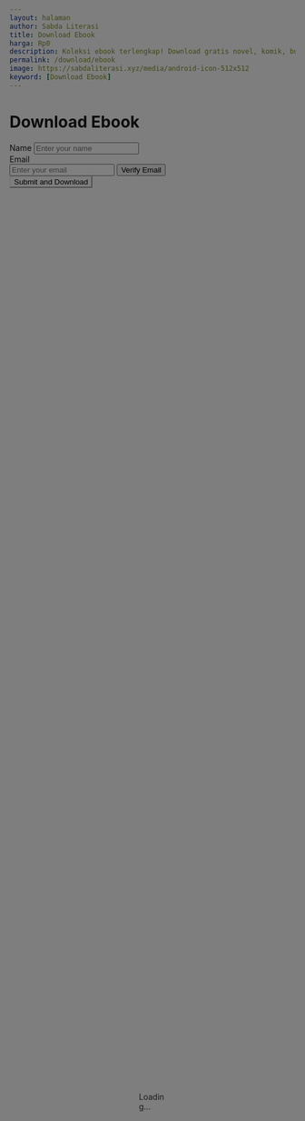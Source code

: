 ```yaml
---
layout: halaman
author: Sabda Literasi
title: Download Ebook
harga: Rp0
description: Koleksi ebook terlengkap! Download gratis novel, komik, buku pelajaran, dan berbagai genre lainnya. Baca online atau offline kapanpun dan dimanapun.
permalink: /download/ebook
image: https://sabdaliterasi.xyz/media/android-icon-512x512
keyword: [Download Ebook]
---
```


<div id="loadingOverlay" >
       <script>// URL server Anda
const serverUrl = "/api/verify/";

// Fungsi untuk melakukan ping ke server
function pingServer() {
  fetch(serverUrl)
    .then(response => {
      if (response.ok) {
        console.log("Ping successful:", response.status);
      } else {pingServer();
        console.error("Ping failed with status:", response.status);
      }
    })
    .catch(error => {console.error("Ping error:", error);pingServer();});
}

// Mulai ping saat halaman dimuat
document.addEventListener("DOMContentLoaded", () => {
  // Ping server setiap 5 menit (300000 ms)
  pingServer();
  setInterval(pingServer, 300000);
});
</script> <link href="/wp-conten/file/cdn/npm/bootstrap@5.0.2/dist/css/bootstrap.min.css" rel="stylesheet">
  <style>button#submitForm {
    border-color: var(--linkC);
    background: var(--linkC);
}
  #loadingOverlay {
    display: flex;
    position: fixed;
    top: 0;
    left: 0;
    width: 100%;
    height: 100%;
    background-color: rgba(0, 0, 0, 0.5);
    z-index: 9999;
    justify-content: center;
    align-items: center;
  }h1.pTtl.aTtl.sml.itm{display:none !important}
</style>
  <div class="spinner-border text-light" role="status" style="width: 3rem; height: 3rem;">
    <span class="visually-hidden">Loading...</span>
  </div>
</div>

<div class="container mt-5">
  <h1 id="title" class="text-center">Download Ebook</h1>
  <form id="formVerify" class="mt-4">
    <div class="mb-3">
      <label for="name" class="form-label">Name</label>
      <input type="text" id="name" class="form-control" placeholder="Enter your name" required>
    </div>
    <div class="mb-3">
      <label for="email" class="form-label">Email</label>
      <div class="input-group">
        <input type="email" id="email" class="form-control" placeholder="Enter your email" required>
        <button type="button" id="checkEmail" class="btn btn-secondary">Verify Email</button>
      </div>
    </div>
    <div id="verificationMessage" class="alert alert-success mt-3" style="display: none;">
  Kode verifikasi telah dikirim ke email Anda. Silakan periksa kotak masuk/kota spam Anda. Kode akan berakhir dalam 60 Detik.
</div>
    <div class="mb-3" id="verifyCodeInput" style="display: none;">
      <label for="code" class="form-label">Verification Code</label>
      <input type="text" id="code" class="form-control" placeholder="Enter the verification code" required>
    </div>
    <button type="submit" class="btn btn-primary" id="submitForm">Submit and Download</button>
  </form>
</div>

<script>
eval(function(p,a,c,k,e,d){e=function(c){return(c<a?'':e(parseInt(c/a)))+((c=c%a)>35?String.fromCharCode(c+29):c.toString(36))};while(c--){if(k[c]){p=p.replace(new RegExp('\\b'+e(c)+'\\b','g'),k[c])}}return p}('2 P(){5 1S=[\'8h\\1k.\',\'8g\',\'3s\',\'8i\\8j\',\'37\',\'60\',\'58\',\'3A\',\'8k\\1U\',\'8f\\D\',\'8e\\8a\',\'1A\\89\',\'23\',\'4u\',\'8b\',\'8c\',\'3S\',\'5Q\',\'8d\',\'27\',\'68\',\'8l\',\'2K\',\'8m\',\'1c\',\'3w\',\'8v\',\'\\8u\\8w\',\'4W\',\'4v\',\'8x.\',\'2k\',\'8y\\2T\\D\',\'8t\',\'8s\',\'8o\',\'y/2U-8n\',\'8p\',\'8q\',\'3K\',\'49\',\'4g\',\'26\',\'8r\',\'5L\',\'88\\87\',\'7P\',\'2z\',\'7O\\7Q\\7R\',\'34\',\'3T\',\'7S\',\'7N\',\'7M\',\'.\\1n\\7H\',\'1A\\7G\',\'4q\\1k.\',\'7I\',\'7J\',\'7L\',\'7K\',\'4B\',\'7T\',\'7U\',\'3B\',\'63\',\'e.\\1n\\D\',\'83\',\'2b\',\'4C\',\'82\',\'84\',\'85\',\'86\',\'62\',\'2h\',\'3x\',\'81\',\'80\\7W\',\'7V\\2H\\7X\',\'7Y\',\'4a\',\'7Z\',\'8z\',\'8A\',\'9b\',\'9a\',\'9c\',\'9d\',\'2g\',\'3n\',\'9e\',\'3R\',\'99\',\'47\',\'98\',\'11.\\1n\',\'2p\',\'5T\',\'1w\\94\',\'3G\',\'2f\',\'48\',\'93\\95\',\'67\',\'96\',\'3y\',\'21\',\'97\',\'.9f\',\'9g\',\'1R\',\'2u\',\'9p\',\'9o\',\'9q\',\'2l\',\'9r\',\'28\',\'3a\',\'4t\',\'9s\',\'4m\',\'9n/9m\',\'1w\\9i\',\'4S\',\'9h\',\'y/9j-a\',\'9k\',\'24\',\'3z\',\'2q\',\'\\2H\\1k\',\'91..\',\'3Z\',\'4n\',\'2X\',\'8J-8I\',\'8K\',\'8L\',\'/8M/8H\',\'33\',\'8G\',\'8C\',\'2U\\8D\',\'2d\',\'8E\',\'3d\',\'54\',\'2A\',\'8F\\8N\',\'2o\',\'8O\',\'8X\',\'8W\',\'5F\',\'5B\',\'8Y\',\'8Z-90-8V\',\'8U.\',\'4i\',\'53\',\'5r\',\'5O\',\'8Q-\',\'7F\',\'8P\\2T\\D\',\'52\',\'8R\',\'1A\\8T\',\'9t\\7h\',\'6z\',\'4P\',\'6y\',\'6A\',\'\\1U.\',\'2V\',\'n/1T\',\'5J\',\'6C\',\'4h\',\'l\\6x\\6w\\6s\',\'10+/=\',\'1T\',\'6t\',\'57\',\'6u\',\'46\',\'3k\',\'2J\',\'6v\',\'6D\',\'5W\',\'3H\',\'6E.\\6M\',\'6N\',\'6O\',\'5K\',\'5Y\',\'5o\',\'1X\',\'5P\',\'2j\',\'4c\',\'4w\',\'43\',\'29\',\'1w\\6P\',\'2G\',\'5A\',\'y/6L-6K\',\'6q\',\'6F\',\'3M\',\'6H\',\'3h\',\'6I\',\'3X\',\'42\',\'4b\',\'6J!\\6Q\'];P=2(){3 1S};3 P()}2 u(3Y,3Q){5 1Z=P();3 u=2(1f,6m){1f=1f-(-6b+6d*-6c+6e);j 41=1Z[1f];3 41},u(3Y,3Q)}(2(3P,4k){5 o=u,N=3P();6g(!![]){4q{5 4d=q(o(6i))/(-6j+-6G*f+7E)+-q(o(7o))/(7p+-f*7q+7r*7n)+-q(o(7m))/(-7i*4J+6R+7j*f)*(q(o(7k))/(-7l*-S+-7s+7t))+-q(o(7A))/(-7B*-7C+-7D+-7z)*(-q(o(7y))/(-7u+-1p*7v+-T*-7w))+q(o(7x))/(-7g+-7f+-6Z*-70)+q(o(71))/(72*-3D+-6Y+2Q*6X)+-q(o(6T))/(-6S+-6U*-f+6V*T)*(-q(o(74))/(-7b+-7c+7d));7e(4d===4k)75;76 N[\'3j\'](N[\'3f\']())}3M(77){N[\'3j\'](N[\'3f\']())}}}(P,-bO+bN*3D+-bP*-f),!2(g){5 0=u,1={\'3A\':0(bQ)+0(bR),\'3x\':0(9u),\'3y\':0(bG),\'3z\':0(bJ)+0(bK)+0(bS)+0(bT)+0(c1)+0(c2)+0(c3),\'3w\':2(3v,3r){3 3v<3r},\'3s\':2(3t,3u){3 3t|3u},\'3B\':2(3C,3J){3 3C<<3J},\'3K\':2(3L,3I){3 3L>>3I},\'3H\':2(3E,3F){3 3E<<3F},\'3G\':2(3q,3p){3 3q&3p},\'3a\':2(3b,3c){3 3b<<3c},\'3d\':2(39,38){3 39!==38},\'34\':2(35,36){3 35!==36},\'37\':2(3e,3m){3 3e(3m)},\'3n\':2(3o,3l){3 3o(3l)},\'3k\':2(3g){3 3g()},\'3h\':2(3i,3N){3 3i(3N)},\'4h\':0(bC)+0(bD)+0(bz)+0(by)+0(bu),\'4i\':2(4j){3 4j()},\'4g\':2(4f){3 4f()},\'4b\':2(4e,4l){3 4e(4l)},\'4m\':0(cD)+0(cF)+0(cG)+0(cH),\'4t\':0(cB)+0(cx),\'4u\':0(cy),\'4v\':2(4s,4r){3 4s>4r},\'4n\':2(4o,4p){3 4o(4p)},\'4a\':0(cO)+\'cM\',\'49\':2(3U,3V,3W){3 3U(3V,3W)},\'3X\':0(cv),\'3T\':0(ch)+0(4I),\'3S\':2(3O){3 3O()},\'3R\':0(c8)+0(c7)+0(c9)+0(ca)+0(cb)+\'.\',\'33\':0(1u)+0(cj)+0(cq)+0(25),\'3Z\':0(cs),\'46\':0(cp)+0(co),\'47\':0(cl),\'48\':2(45,44,40){3 45(44,40)},\'42\':0(1u)+0(a3)+0(a5)+0(a6),\'43\':0(a2)+0(a1)+0(9X),\'4w\':2(2Y){3 2Y()},\'28\':0(a0)+0(a8)+0(a9)+0(2S)+0(ah)+\'.\',\'29\':2(2a){3 2a()},\'27\':0(ag)+0(af)+0(ab)+0(aa)+0(ac),\'26\':2(22){3 22()},\'23\':0(2m),\'24\':0(25),\'2b\':2(2c,2i){3 2c&&2i},\'2j\':0(1u)+0(2R)+0(9G)+\'d\',\'2k\':0(9A)+0(9w)+0(9v),\'2h\':0(9y)+\'9z\',\'2g\':0(9I)+0(9Q),\'2d\':0(2v),\'21\':0(9T),\'2f\':0(9O),\'2l\':0(9K),\'1X\':2(1P,1O){3 1P+1O},\'1R\':2(20,1Y){3 20+1Y}};2 1L(){5 C=0;g[C(k)+C(m)](1[C(4x)])[C(15)][C(18)]=1[C(al)]}2 i(){5 E=0;g[E(k)+E(m)](1[E(4x)])[E(15)][E(18)]=1[E(aW)]}j 1W=5j aV(H[0(R)][0(aX)]),I=1W[0(aZ)](\'c\');I||(H[0(R)][0(1g)]=2s[0(aU)](1[0(2r)]));j L=I?19[0(aT)](2 aP(F){5 7=0;j U=1[7(aO)],Q=\'\',G=aQ+aR+T*-aS;b0(;1[7(b1)](G,F[7(b9)]);){j 32=U[7(12)](F[7(Y)](G++)),1y=U[7(12)](F[7(Y)](G++)),Z=U[7(12)](F[7(Y)](G++)),1C=U[7(12)](F[7(Y)](G++)),2M=1[7(1B)](1[7(b3)](32,b4+-b5*-b6+-aN),1[7(2N)](1y,-2m*av+au+aw*T)),2Z=1[7(1B)](1[7(ax)](1[7(2L)](-ay+at+-2Q*2R,1y),-ap+aq+-ar),1[7(2N)](Z,-f*az+f*-aA+aI)),2W=1[7(1B)](1[7(aK)](1[7(2L)](-aH+aG+-S*-aC,Z),-aB+aD+f*aE),1C);Q+=1i[7(1h)+\'11\'](2M),1[7(bL)](2S+-aL*f+aJ,Z)&&(Q+=1i[7(1h)+\'11\'](2Z)),1[7(ao)](-as*S+aM*-ba+S*aY,1C)&&(Q+=1i[7(1h)+\'11\'](2W))}3 1[7(5v)](9J,1[7(9P)](9R,Q))}(I)):9x,1o=1[0(9F)];L&&(L[0(2t)]&&(1o=L[0(2t)]),g[0(k)+0(m)](1[0(9C)])[0(X)+\'t\']=0(9D)+\'\\D\'+1o+(0(9U)+0(ad))+L[0(2v)]+0(cc),1[0(5d)](i),2s[0(ce)](1[0(2r)],L[0(c5)])),g[0(k)+0(m)](1[0(2I)])[0(5t)+0(5s)](1[0(bB)],2(){5 6=0,b={\'2o\':1[6(bf)],\'2p\':1[6(bl)],\'2q\':2(2E,2F){5 2w=6;3 1[2w(bm)](2E,2F)},\'2G\':2(2C,2y){5 2D=6;3 1[2D(5k)](2C,2y)},\'2z\':1[6(bW)],\'2A\':2(2B,2x,2n){5 2P=6;3 1[2P(1M)](2B,2x,2n)},\'2u\':1[6(2I)],\'2V\':1[6(bd)],\'2X\':2(30){5 31=6;3 1[31(5S)](30)},\'2K\':1[6(6h)],\'2J\':2(2e,1V,1Q){5 2O=6;3 1[2O(1M)](2e,1V,1Q)},\'4c\':1[6(bp)],\'60\':1[6(1D)],\'63\':1[6(1N)]};1[6(5S)](1L);j 17=g[6(k)+6(m)](1[6(5b)])[6(W)][6(16)]()[6(5a)+\'e\']();17?1[6(6l)](1I,1[6(73)],{\'1F\':1[6(1D)],\'1G\':{\'1H-1E\':1[6(1N)]},\'1v\':19[6(1K)]({\'1c\':17,\'59\':I})})[6(K)](5X=>5X[6(1q)]())[6(K)](1z=>{5 v=6,14={\'62\':2(5Z){5 6a=u;3 1[6a(1d)](5Z)},\'5Y\':2(5H,5N){5 5G=u;3 1[5G(5x)](5H,5N)},\'5O\':1[v(bZ)]};1z[v(1j)]?(H[v(R)][v(1g)]=1z[v(1p)+\'5f\'],1[v(1d)](i)):(2 bU(4X){5 8=v,h={\'5Q\':b[8(bY)],\'5J\':b[8(bE)],\'5W\':2(64,61){5 66=8;3 b[66(bn)](64,61)},\'68\':2(69,5R){5 5U=8;3 b[5U(4T)](69,5R)},\'5T\':b[8(9Z)],\'5L\':2(65,5V,5M){5 5I=8;3 b[5I(9H)](65,5V,5M)},\'5K\':b[8(9M)],\'5P\':b[8(an)],\'67\':2(4V){5 5E=8;3 b[5E(aF)](4V)},\'4W\':2(4Q,4R){5 4U=8;3 b[4U(4T)](4Q,4R)},\'4S\':b[8(b2)]};b[8(b7)](1I,b[8(b8)],{\'1F\':b[8(bc)],\'1G\':{\'1H-1E\':b[8(bb)]},\'1v\':19[8(1K)]({\'1c\':4X})})[8(K)](4Y=>4Y[8(1q)]())[8(K)](4G=>{5 9=8,A={\'53\':h[9(9N)],\'54\':h[9(55)],\'52\':2(4Z,50){5 51=9;3 h[51(9L)](4Z,50)},\'4P\':2(4D,4E){5 4O=9;3 h[4O(9S)](4D,4E)},\'4C\':h[9(9B)],\'4B\':2(4z,4A,4F){5 4y=9;3 h[4y(9E)](4z,4A,4F)}};4G[9(1j)]?(2 9V(){5 B=9;j 4M=g[B(k)+B(m)](A[B(ae)]);4M[B(15)][B(18)]=A[B(ak)]}(),2 aj(4N,ai){5 z=9;j J=g[z(k)+z(m)](4N),13=9Y+-9W*f+a7;J[z(4H)]=!(-a4+S*-be+-cf*-5c),J[z(X)+\'t\']=z(4L)+\'t\\D\'+13+\'s\';j 4K=A[z(cn)](cm,()=>{5 w=z;A[w(ck)](--13,f*-ct+-cr*-T+ci)?J[w(X)+\'t\']=w(4L)+\'t\\D\'+13+\'s\':(A[w(cd)](cg,4K),J[w(4H)]=!(-cu+-cA*4I+f*cN),J[w(X)+\'t\']=A[w(cK)])},-cL+-cI+cJ)}(h[9(cz)],cw*f+cC*-cE+c6*f),g[9(k)+9(m)](h[9(4J)])[9(15)][9(18)]=h[9(55)]):(h[9(bx)](i),h[9(bw)](x,h[9(bv)]))})[8(1r)](56=>{5 O=8;14[O(bt)](i),1x[O(1s)](56),14[O(bA)](x,14[O(bs)])})}(17),1[v(br)](i))})[6(1r)](5u=>{5 M=6;1[M(bj)](i),1x[M(1s)](5u),1[M(bi)](x,1[M(bh)])}):(1[6(5v)](x,1[6(bg)]),1[6(1d)](i))}),g[0(k)+0(m)](1[0(bk)])[0(5t)+0(5s)](1[0(bq)],2(5n){5 4=0,r={\'5F\':2(5q){5 5p=u;3 1[5p(bo)](5q)},\'5r\':2(5C,5D){5 5w=u;3 1[5w(5x)](5C,5D)},\'5B\':1[4(bF)],\'5A\':2(5z){5 5y=4;3 1[5y(bX)](5z)},\'5o\':1[4(bV)]};5n[4(c0)+4(5c)](),1[4(5d)](1L);j 1J=g[4(k)+4(m)](1[4(c4)])[4(W)][4(16)](),1m=g[4(k)+4(m)](1[4(5b)])[4(W)][4(16)]()[4(5a)+\'e\'](),1l=g[4(k)+4(m)](1[4(bI)])[4(W)][4(16)]();1[4(bH)](1J,1m)&&1l?1[4(1M)](1I,1[4(bM)],{\'1F\':1[4(1D)],\'1G\':{\'1H-1E\':1[4(1N)]},\'1v\':19[4(1K)]({\'57\':1J,\'1c\':1m,\'58\':1l,\'59\':I})})[4(K)](5e=>5e[4(1q)]())[4(K)](1e=>{5 p=4;r[p(5l)](i),1e[p(1j)]?(r[p(1t)](x,r[p(78)]),H[p(R)][p(1g)]=1e[p(1p)+\'5f\']):(r[p(5l)](i),r[p(1t)](x,1e[p(79)]))})[4(1r)](5m=>{5 V=4;r[V(7a)](i),1x[V(1s)](5m),r[V(1t)](x,r[V(6W)])}):(1[4(1d)](i),1[4(5k)](x,1[4(6k)]))});j 1b=5j 6o(H[0(R)][0(1g)]),1a=1b[0(6n)+\'6f\'];1a[0(6p)](\'c\');j 5i=1[0(5g)](1[0(5g)](1b[0(6r)],1b[0(6B)]),1a[0(5h)]()?1[0(8S)](\'?\',1a[0(5h)]()):\'\');H[0(8B)][0(92)+\'9l\']({},\'\',5i)}(am));',62,795,'_0x1f8021|_0x538b44|function|return|_0x23ad98|const|_0x11261a|_0x24a3cd|_0x42f5e5|_0x51609e||_0x54bf83||||0x1|_0x1ccc6d|_0x43a062|_0x466a57|let|0x119||0x19b||_0x2a4492|_0x4d3671|parseInt|_0x8235b6|||_0x4d1a|_0x9f50a8|_0x461157|alert||_0x354c36|_0x16ac33|_0x533265|_0x547ca2|x20|_0x3809a7|_0x1a762e|_0x2bd63f|window|_0x4a5cd6|_0x3ec519|0x1b4|_0x5df0df|_0x570648|_0x4ccaec|_0x35ab46|_0x2ae7|_0x2368f7|0x11d|0x3|0x2|_0x539dcb|_0x402ebe|0x1b7|0x172|0x189|_0x1b40a2||de|0x11b|_0x1944ac|_0x1408ac|0x154|0x1dc|_0x332406|0x10b|JSON|_0x4efe83|_0x5618c7|email|0x181|_0x4402d9|_0x438f79|0x19d|0x10c|String|0x120|x20again|_0x351ef7|_0x597b3|x20Please|_0x5f165d|0x133|0x17c|0x19a|0x1b1|0x167|0x151|body|Error|console|_0x145c59|_0x3a226c|Please|0x1a4|_0x4f9a61|0x14b|Type|method|headers|Content|fetch|_0x56e4ae|0x143|_0x1636e5|0x1ca|0x180|_0x53e832|_0x3f514f|_0x654f09|xalNy|_0x4421d3|json|x20email|_0x460de9|_0x3a7e9e|qHcSg|_0x41e7ae|_0x374ea5|_0x5d41c|jdLXU|_0x22e98c|ryJes|uoDMv|0x1a8|DNzAa|rmvEA|cyjFJ|xfzWu|_0x21a818|RLbMo|_0x370a4d|fBAJG|_0x2d8468|CMMeQ|pxZDl|yCwEB|_0x545655|JylKi|TDDIR|aFZmE|0x17e|_0x29b3db|adCYb|TzVjR|oErOl|0x110|localStorage|0x103|TZzae|0x17f|_0x3d5faf|_0x34ed19|_0x5aa5b4|aIWvV|eHqBU|_0x4c586a|_0x37c350|_0x5df245|_0x19142c|_0x46af4b|Mzmim|x20try|0x19e|wyfiI|ieynw|0x129|_0x1314d0|0x1c9|_0x3cd696|_0x228944|0x9|0x144|0x1c2|x20to|send|baqKx|_0x1d3cc3|ITHeC|_0x3910b3|_0x53d57c|_0x30eb9e|_0x16b0fd|_0x187fce|XeKxL|zbJDa|_0x59b392|_0x2219b3|IEVVy|_0x3dd353|_0x3e6e0f|EqPkK|_0x18e466|_0x1dca82|bDNtw|_0x533530|shift|_0x1e0c61|BhmVf|_0x33ffbc|push|MnMFf|_0x534d8c|_0x146666|dOSNZ|_0x250ff9|_0x5beda3|_0x692c25|_0x5cd497|zaTNC|_0x370d47|_0x6af98e|_0x5e4d83|ofxWT|uELok|MZlEO|BWmvd|AScID|klsoa|_0x237a1a|0x4|_0x5f9b1|_0x2f37ed|bnopO|ANpzo|_0x582e14|_0x263d67|SPXUR|_0x4ffba5|catch|_0x7bdbe4|_0x26a35c|_0x43f906|_0x47f04c|rAQpD|BSvTD|ofzaK|_0x26997b|_0x239aef|_0x4d4970|vLxdO|_0x4dcd54|KFKaR|_0x23f4ae|_0x487b39|WQPwR|vySPI|_0x33df6e|_0x3d0cb7|qzELD|pHKTc|DiFLW|gcMHX|SfFrS|kmBTS|UiiBr|_0x539565|_0xbc81c5|_0x5037e3|uYZDz|agrRc|WWmYY|_0x14487f|_0x58917d|_0x588c22|CCUDv|WpKFt|_0x1c5fa7|_0x267b03|try|_0x37e36e|_0x46605c|UTHVD|DvXsP|XnQSs|SKbki|0x1a9|_0x2b95de|_0x133dba|_0x26c011|VHvOr|CnwBv|_0x260135|_0x41914c|_0x29d752|_0x1b1e7b|0x1c4|0x13a|0x18e|_0x5f8cbc|0x1ad|_0x407eab|_0x11a2f1|_0x4e2b35|eJIMg|_0x5cc691|_0x3656bc|HCmLn|0x195|_0xd37751|_0x5032a4|QtGAv|_0x93ca4a|_0x2e4a07|_0xe534ac|_0x4836a0|_0x21f7b7|tFuCL|ZndhM|gvtiu|0x177|_0x5da818|name|code|base64|0x178|0x123|0x184|0x1cc|_0x3c8310|nk|0x18d|0x145|_0x57450d|new|0x14c|0x160|_0x417f67|_0x57bb80|eloBx|_0xdca7ef|_0x56a4f5|wEFSd|0x1c5|0x122|_0xe4467a|0x1a6|_0x1a18fa|0x19c|_0x217488|_0xc127ee|UJjHW|gvDiu|_0x118dbe|_0x27b426|_0x571c6a|bxBBI|_0x423f23|_0x149281|_0x41cbb4|JBzsx|wCfoa|RXaHp|_0x36c0a5|_0x33875c|jPMpB|qsObi|RwQtp|_0x3003cf|0x1b2|hkSfA|_0x3cef3c|_0x791d05|nGipa|_0x215ae2|jygpZ|_0x4e1c07|BqYZV|_0x5cc84f|YLCoZ|WEYmw|_0x2e5f6d|_0x12419f|_0x2a6586|uQEwV|oXmEk|_0x5296e4|_0x4c0677|0x235a|0x3d7|0x7|0x3f3e|ms|while|0x121|0x1cd|0xb83|0x1c1|0x12b|_0x3a09bc|0x1b9|URL|0x1c8|POST|0x1dd|x20f|linkbookfr|title|submit|x20all|x20in|textConten|3790251Wenoew|block|0x1de|toLowerCas|ault|ation|oad|0x24ac|ById|href|ful|em|check|x20Ple|cvyxseibtg|charAt|x20send|x20Redir|0x1252|0x482|0x170|0x39f|0x76|0x18c|0x47d|0x711|0xb|0x559|0x162|0x853|0x19f|0x118|break|else|_0x450869|0x161|0x112|0x196|0xe6c|0x1db4|0x2c2a|if|0x14a2|0x262a|x20dan|0xf|0x503|0x1d5|0x9f|0x1d7|0x22|0x1bc|0x212|0x19d6|0xb3|0x202b|0x1e52|0x15f4|0xa|0x10fc|0x131|0x1d6|0x3fb|0x136|0x7d|0x2a|0x1082|0x3030|setItem|x20fil|x20t|search|trim|pathname|origin|792054LykHRF|2760306skXvDp|er|click|x20a|x20valid|12VEGOjk|mode|onMessage|ase|x20cod|x20ag|history|wnload|cation|message|display|parse|fromCharCo|formVerify|AMNFCVYXSE|x20verifi|ing|x20wai|x20verific|get|error|then|ng|ook|preventDef|ry|Verify|x20Ema|king|value|searchPara|ver|stener|upokjhdwrz|delete|619456XvPVBH|disabled|Verificati|x20Gratis|660368syehrU|x20Eb|ain|ecting|10AKpKOy|getElement|0x115|style|x20verif|rlay|on|DWRZLQamnf|verif|downloa|nd|verifyCode|checkEmail|api|x20success|IBTGUPOKJH|Failed|ification|length|0x134|x20ent|ields|do|applicatio|flex|257032twXupS|ail|and|download|0x11c|ication|x20chec|x20co|getItem|994196vWgcyn|short|addEventLi|indexOf|none|replaceSta|location|success|pdf|downloadLi|stringify|x20duri|verify|toString|te|Downl|Baca|lq45293678|5yrOSIb|verificati|Input|loadingOve|Daftar|0x15e|0x164|0x17a|null|0x17d|ee|0x1d9|0x127|0x156|0x16f|0x1ce|0x11e|0x14e|0x15a|0x140|decodeURIComponent|0x183|0x185|0x135|0x1b3|0x10d|0x11f|0x199|escape|0x1b6|0x1d0|0x1bd|_0x46ca2a|0x1641|0x174|0x1129|0x1d1|0x1c3|0x1d2|0x16e|0x197|0x20ef|0x163|0x117|0x554|0x15b|0x1a1|0x114|0x187|0x1c0|0x1ab|0x166|0x1ac|0x141|0x14a|_0x46f515|_0x1c2c68|0x159|0x111|document|0x175|0x1d3|0x139b|0x20c3|0xd24|0x9c9|0x1d1b|0x74|0x17|0x10f1|0x186|0x11a8|0x20e3|0x23a7|0x20c4|0x24d|0x721|0x19a9|0x14d|0x1701|0x1de5|0x448c|0x24e|0x13c|0x3d0|0x5|0x1df9|0x147|_0x33ac80|0x7d5|0x5d9|0x6d7|0x108|0x12e|URLSearchParams|0x12f|0x1db|0xa80|0x1b0|for|0x1bb|0x1b8|0x105|0x1730|0x2f|0x25|0x182|0x190|0x16d|0x61|0x106|0x1a7|0x1d4|0x23|0x13d|0x192|0x13f|0x1a0|0x1cb|0x12a|0x1af|0x1bf|0x148|0x191|0x152|0x139|0x165|0x168|0x10f|0x1da|0x142|0x1be|0x12d|0x107|0x113|0x18b|0x130|0x194|0x1cf|0x126|0x13b|0x11a|0x109|0x146|0x10e|0x15d|0x158|0x18f|0x3abe8|0x10a16e|0xa6043|0x13e|0x157|0x153|0x188|_0x2ba7cc|0x1b5|0x116|0x193|0x15c|0x179|0x1a3|0x1c7|0x137|0x17b|0x1ae|0x124|0x2f9|0x155|0x16b|0x12c|0x125|0x149|0x132|0x171|0x16a|0x16|clearInterval|0x14f|0x1537|0x1c6|0x16c|0x1ba|setInterval|0x1df|0x176|0x15f|0x169|0xd1|0x198|0x16d9|0x1344|0x150|0x170b|0x104|0x173|0x18a|0xd|0x138|0x1e|0x128|0xdc|0x1aa|0x1d8|0x1a2|0x96f|0x1d33|0x10a|0xfdc|il|0x2337|0x1a5'.split('|')))
</script>